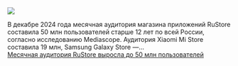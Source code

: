 <!--2025-01-21 11:50:01-->
<div class="yb">
  <div class="rss smaller1 habr"><img src="https://habrastorage.org/getpro/habr/upload_files/ba3/3a8/b74/ba33a8b74cfdf25d7a8386a4b4de16c8.jpg" /><p>В&nbsp;декабре 2024&nbsp;года месячная аудитория магазина приложений RuStore составила 50&nbsp;млн пользователей старше 12&nbsp;лет по&nbsp;всей России, согласно исследованию Mediascope. Аудитория Xiaomi Mi Store составила 19&nbsp;млн, Samsung Galaxy Store&nbsp;—... <br><a class="light" href="https://habr.com/ru/news/875328/?utm_source=habrahabr&utm_medium=rss&utm_campaign=875328">Месячная аудитория RuStore выросла до 50 млн пользователей</a></div>
</div>
